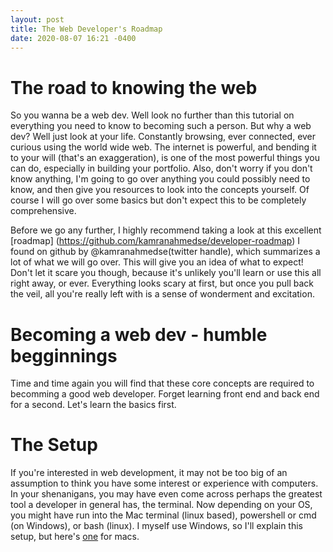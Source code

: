 ```yaml
---
layout: post
title: The Web Developer's Roadmap
date: 2020-08-07 16:21 -0400
---
```

# The road to knowing the web

So you wanna be a web dev. Well look no further than this tutorial on everything you need to know to becoming such a person. But why a web dev? Well just look at your life. Constantly browsing, ever connected, ever curious using the world wide web. The internet is powerful, and bending it to your will (that's an exaggeration), is one of the most powerful things you can do, especially in building your portfolio. Also, don't worry if you don't know anything, I'm going to go over anything you could possibly need to know, and then give you resources to look into the concepts yourself. Of course I will go over some basics but don't expect this to be completely comprehensive.

Before we go any further, I highly recommend taking a look at this excellent [roadmap] (https://github.com/kamranahmedse/developer-roadmap) I found on github by @kamranahmedse(twitter handle), which summarizes a lot of what we will go over. This will give you an idea of what to expect! Don't let it scare you though, because it's unlikely you'll learn or use this all right away, or ever. Everything looks scary at first, but once you pull back the veil, all you're really left with is a sense of wonderment and excitation.

# Becoming a web dev - humble begginnings

Time and time again you will find that these core concepts are required to becomming a good web developer. Forget learning front end and back end for a second. Let's learn the basics first.

# The Setup
If you're interested in web development, it may not be too big of an assumption to think you have some interest or experience with computers. In your shenanigans, you may have even come across perhaps the greatest tool a developer in general has, the terminal. Now depending on your OS, you might have run into the Mac terminal (linux based), powershell or cmd (on Windows), or bash (linux). I myself use Windows, so I'll explain this setup, but here's [one](https://dev.to/v3frankie/setup-your-mac-for-development-2020-edition-1c8a) for macs. 